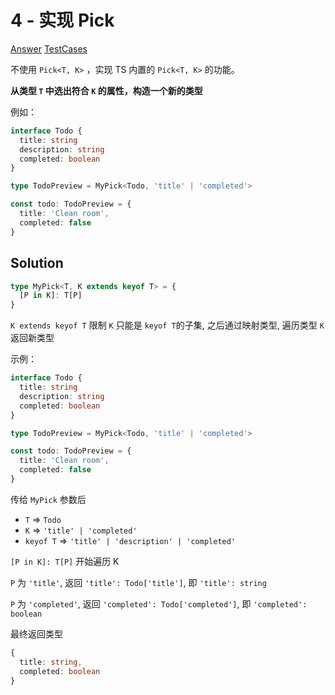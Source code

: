# 4 - 实现 Pick

[Answer](https://github.com/lybenson/ts-checker/blob/master/src/4-easy-pick/template.ts) [TestCases](https://github.com/lybenson/ts-checker/blob/master/src/4-easy-pick/test-cases.ts)

不使用 `Pick<T, K>` ，实现 TS 内置的 `Pick<T, K>` 的功能。

**从类型 `T` 中选出符合 `K` 的属性，构造一个新的类型**

例如：

```ts
interface Todo {
  title: string
  description: string
  completed: boolean
}

type TodoPreview = MyPick<Todo, 'title' | 'completed'>

const todo: TodoPreview = {
  title: 'Clean room',
  completed: false
}
```

## Solution

```ts
type MyPick<T, K extends keyof T> = {
  [P in K]: T[P]
}
```

`K extends keyof T` 限制 `K` 只能是 `keyof T`的子集, 之后通过映射类型, 遍历类型 `K` 返回新类型

示例：

```ts
interface Todo {
  title: string
  description: string
  completed: boolean
}

type TodoPreview = MyPick<Todo, 'title' | 'completed'>

const todo: TodoPreview = {
  title: 'Clean room',
  completed: false
}
```

传给 `MyPick` 参数后

- `T` => `Todo`
- `K` => `'title' | 'completed'`
- `keyof T` => `'title' | 'description' | 'completed'`

`[P in K]: T[P]` 开始遍历 K

`P` 为 `'title'`, 返回 `'title': Todo['title']`, 即 `'title': string`

`P` 为 `'completed'`, 返回 `'completed': Todo['completed']`, 即 `'completed': boolean`

最终返回类型

```ts
{
  title: string,
  completed: boolean
}
```

